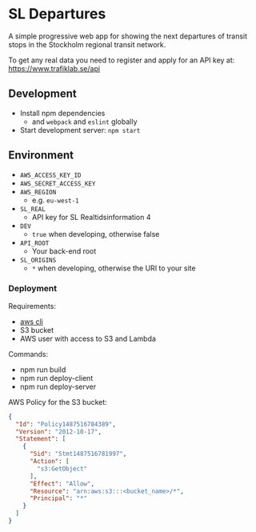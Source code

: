 # SL Departures

A simple progressive web app for showing the next departures of transit stops in the Stockholm regional transit network.

To get any real data you need to register and apply for an API key at: https://www.trafiklab.se/api

## Development

* Install npm dependencies
  * and `webpack` and `eslint` globally
* Start development server: `npm start`

## Environment

* `AWS_ACCESS_KEY_ID`
* `AWS_SECRET_ACCESS_KEY`
* `AWS_REGION`
  * e.g. `eu-west-1`
* `SL_REAL`
  * API key for SL Realtidsinformation 4
* `DEV`
  * `true` when developing, otherwise false
* `API_ROOT`
  * Your back-end root
* `SL_ORIGINS`
  * `*` when developing, otherwise the URI to your site

### Deployment

Requirements:
* [aws cli](https://aws.amazon.com/cli/)
* S3 bucket
* AWS user with access to S3 and Lambda

Commands:
* npm run build
* npm run deploy-client
* npm run deploy-server

AWS Policy for the S3 bucket:
```json
{
  "Id": "Policy1487516784389",
  "Version": "2012-10-17",
  "Statement": [
    {
      "Sid": "Stmt1487516781997",
      "Action": [
        "s3:GetObject"
      ],
      "Effect": "Allow",
      "Resource": "arn:aws:s3:::<bucket_name>/*",
      "Principal": "*"
    }
  ]
}
```
